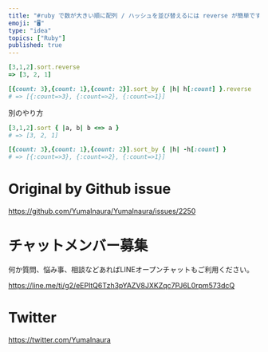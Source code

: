 ```yaml
---
title: "#ruby で数が大きい順に配列 / ハッシュを並び替えるには reverse が簡単ですよね ( desc sort / sort_by "
emoji: "🖥"
type: "idea"
topics: ["Ruby"]
published: true
---
```


```rb
[3,1,2].sort.reverse
=> [3, 2, 1]
```

```rb
[{count: 3},{count: 1},{count: 2}].sort_by { |h| h[:count] }.reverse
# => [{:count=>3}, {:count=>2}, {:count=>1}]
```

別のやり方

```rb
[3,1,2].sort { |a, b| b <=> a }
# => [3, 2, 1]
```

```rb
[{count: 3},{count: 1},{count: 2}].sort_by { |h| -h[:count] }
# => [{:count=>3}, {:count=>2}, {:count=>1}]
```

# Original by Github issue

https://github.com/YumaInaura/YumaInaura/issues/2250








<!-- Update From Qiita API -->

# チャットメンバー募集


何か質問、悩み事、相談などあればLINEオープンチャットもご利用ください。

https://line.me/ti/g2/eEPltQ6Tzh3pYAZV8JXKZqc7PJ6L0rpm573dcQ





# Twitter


https://twitter.com/YumaInaura


<!-- Update From Qiita API -->


